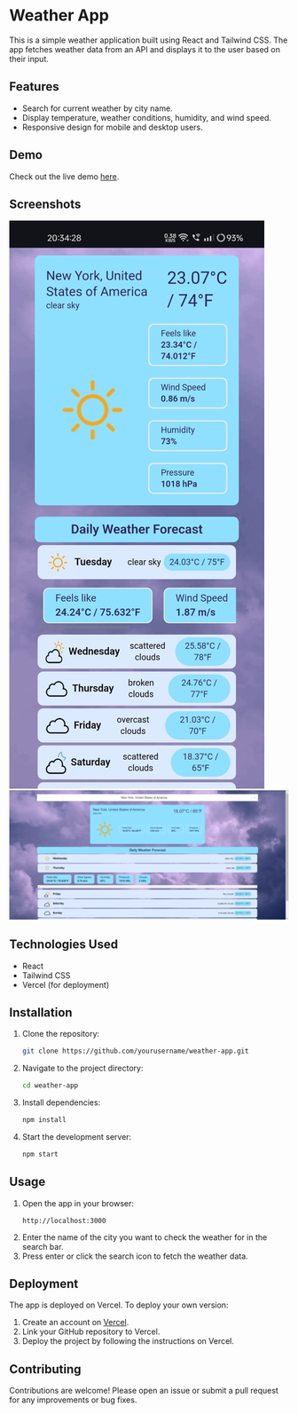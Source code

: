 # Weather App

This is a simple weather application built using React and Tailwind CSS. The app fetches weather data from an API and displays it to the user based on their input.

## Features

- Search for current weather by city name.
- Display temperature, weather conditions, humidity, and wind speed.
- Responsive design for mobile and desktop users.

## Demo

Check out the live demo [here](https://weather-app-shaleen.vercel.app/).

## Screenshots

![Mobile Version](./src/assets/screenshots/City-Weather-Mobile.jpg)
![PC Version](./src/assets/screenshots/City-Weather-PC.png)


## Technologies Used

- React
- Tailwind CSS
- Vercel (for deployment)

## Installation

1. Clone the repository:
    ```bash
    git clone https://github.com/yourusername/weather-app.git
    ```
2. Navigate to the project directory:
    ```bash
    cd weather-app
    ```
3. Install dependencies:
    ```bash
    npm install
    ```
4. Start the development server:
    ```bash
    npm start
    ```

## Usage

1. Open the app in your browser:
    ```
    http://localhost:3000
    ```
2. Enter the name of the city you want to check the weather for in the search bar.
3. Press enter or click the search icon to fetch the weather data.

## Deployment

The app is deployed on Vercel. To deploy your own version:

1. Create an account on [Vercel](https://vercel.com/).
2. Link your GitHub repository to Vercel.
3. Deploy the project by following the instructions on Vercel.

## Contributing

Contributions are welcome! Please open an issue or submit a pull request for any improvements or bug fixes.
